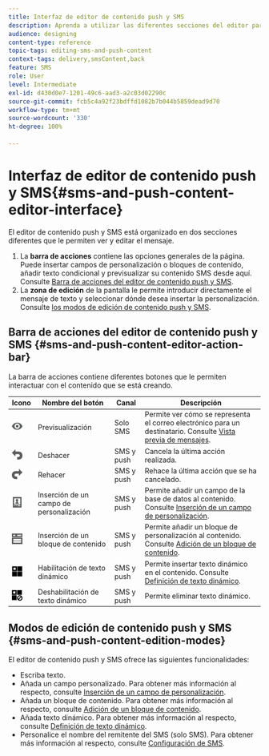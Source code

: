 ```yaml
---
title: Interfaz de editor de contenido push y SMS
description: Aprenda a utilizar las diferentes secciones del editor para modificar el contenido de mensajes SMS y push.
audience: designing
content-type: reference
topic-tags: editing-sms-and-push-content
context-tags: delivery,smsContent,back
feature: SMS
role: User
level: Intermediate
exl-id: d430d0e7-1201-49c6-aad3-a2c03d02290c
source-git-commit: fcb5c4a92f23bdffd1082b7b044b5859dead9d70
workflow-type: tm+mt
source-wordcount: '330'
ht-degree: 100%

---
```


# Interfaz de editor de contenido push y SMS{#sms-and-push-content-editor-interface}

El editor de contenido push y SMS está organizado en dos secciones diferentes que le permiten ver y editar el mensaje.

1. La **barra de acciones** contiene las opciones generales de la página. Puede insertar campos de personalización o bloques de contenido, añadir texto condicional y previsualizar su contenido SMS desde aquí. Consulte [Barra de acciones del editor de contenido push y SMS](#sms-and-push-content-editor-action-bar).
1. La **zona de edición** de la pantalla le permite introducir directamente el mensaje de texto y seleccionar dónde desea insertar la personalización. Consulte [los modos de edición de contenido push y SMS](#sms-and-push-content-edition-modes).

## Barra de acciones del editor de contenido push y SMS {#sms-and-push-content-editor-action-bar}

La barra de acciones contiene diferentes botones que le permiten interactuar con el contenido que se está creando.

<table> 
 <thead> 
  <tr> 
   <th> Icono<br /> </th> 
   <th> Nombre del botón<br /> </th> 
   <th> Canal<br /> </th> 
   <th> Descripción<br /> </th> 
  </tr> 
 </thead> 
 <tbody> 
  <tr> 
   <td> <img height="21px" src="assets/viewon_darkgrey-24px.png" /> <br /> </td> 
   <td> <span class="uicontrol">Previsualización</span> <br /> </td> 
   <td> Solo SMS<br /> </td> 
   <td> Permite ver cómo se representa el correo electrónico para un destinatario. Consulte <a href="../../sending/using/previewing-messages.md">Vista previa de mensajes</a>.<br /> </td> 
  </tr> 
  <tr> 
   <td> <img height="21px" src="assets/undo_darkgrey-24px.png" /> <br /> </td> 
   <td> <span class="uicontrol">Deshacer</span> <br /> </td> 
   <td> SMS y push<br /> </td> 
   <td> Cancela la última acción realizada.<br /> </td> 
  </tr> 
  <tr> 
   <td> <img height="21px" src="assets/redo_darkgrey-24px.png" /> <br /> </td> 
   <td> <span class="uicontrol">Rehacer</span> <br /> </td> 
   <td> SMS y push<br /> </td> 
   <td> Rehace la última acción que se ha cancelado.<br /> </td> 
  </tr> 
  <tr> 
   <td> <img height="21px" src="assets/personalization_field_darkgrey-24px.png" /> <br /> </td> 
   <td> <span class="uicontrol">Inserción de un campo de personalización</span> <br /> </td> 
   <td> SMS y push<br /> </td> 
   <td> Permite añadir un campo de la base de datos al contenido. Consulte <a href="../../designing/using/personalization.md#inserting-a-personalization-field" target="_blank">Inserción de un campo de personalización</a>.<br /> </td> 
  </tr> 
  <tr> 
   <td> <img height="21px" src="assets/personalization_block_darkgrey-24px.png" /> <br /> </td> 
   <td> <span class="uicontrol">Inserción de un bloque de contenido</span> <br /> </td> 
   <td> SMS y push<br /> </td> 
   <td> Permite añadir un bloque de personalización al contenido. Consulte <a href="../../designing/using/personalization.md#adding-a-content-block" target="_blank">Adición de un bloque de contenido</a>.<br /> </td> 
  </tr> 
  <tr> 
   <td> <img height="21px" src="assets/dynamiccontent_24px.png" /> <br /> </td> 
   <td> <span class="uicontrol">Habilitación de texto dinámico</span> <br /> </td> 
   <td> SMS y push<br /> </td> 
   <td> Permite insertar texto dinámico en el contenido. Consulte <a href="../../channels/using/defining-dynamic-text.md" target="_blank">Definición de texto dinámico</a>.<br /> </td> 
  </tr> 
  <tr> 
   <td> <img height="21px" src="assets/dynamiccontentdisable_24px.png" /> <br /> </td> 
   <td> <span class="uicontrol">Deshabilitación de texto dinámico</span> <br /> </td> 
   <td> SMS y push<br /> </td> 
   <td> Permite eliminar texto dinámico.<br /> </td> 
  </tr> 
 </tbody> 
</table>

## Modos de edición de contenido push y SMS {#sms-and-push-content-edition-modes}

El editor de contenido push y SMS ofrece las siguientes funcionalidades:

* Escriba texto.
* Añada un campo personalizado. Para obtener más información al respecto, consulte [Inserción de un campo de personalización](../../designing/using/personalization.md#inserting-a-personalization-field).
* Añada un bloque de contenido. Para obtener más información al respecto, consulte [Adición de un bloque de contenido](../../designing/using/personalization.md#adding-a-content-block).
* Añada texto dinámico. Para obtener más información al respecto, consulte [Definición de texto dinámico](../../channels/using/defining-dynamic-text.md).
* Personalice el nombre del remitente del SMS (solo SMS). Para obtener más información al respecto, consulte [Configuración de SMS](../../administration/using/configuring-sms-channel.md#configuring-sms-properties).
